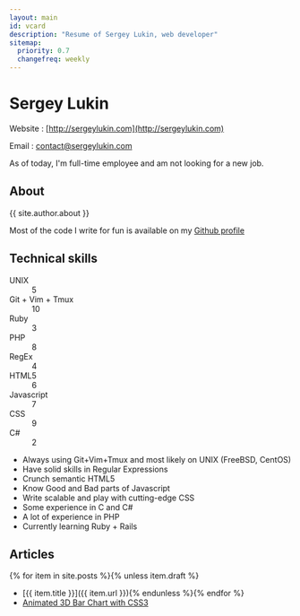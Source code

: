 ```yaml
---
layout: main
id: vcard
description: "Resume of Sergey Lukin, web developer"
sitemap:
  priority: 0.7
  changefreq: weekly
---
```

Sergey Lukin
============

Website
: [http://sergeylukin.com](http://sergeylukin.com)

Email
: [contact@sergeylukin.com](mailto:contact@sergeylukin.com)


As of today, I'm full-time employee and am not looking for a new job.

About
-----

{{ site.author.about }}

Most of the code I write for fun is available on my [Github profile](https://github.com/sergeylukin)

Technical skills
----------------

<dl class="skills-diagram">
  <dt class="skill-5" data-xrange="20" data-yrange="20">UNIX</dt>
  <dd>5</dd>
  <dt class="skill-10" data-xrange="30" data-yrange="10">Git + Vim + Tmux</dt>
  <dd>10</dd>
  <dt class="skill-3" data-xrange="40" data-yrange="40">Ruby</dt>
  <dd>3</dd>
  <dt class="skill-8" data-xrange="10" data-yrange="20">PHP</dt>
  <dd>8</dd>
  <dt class="skill-4" data-xrange="20" data-yrange="10">RegEx</dt>
  <dd>4</dd>
  <dt class="skill-6" data-xrange="30" data-yrange="10">HTML5</dt>
  <dd>6</dd>
  <dt class="skill-7" data-xrange="40" data-yrange="20">Javascript</dt>
  <dd>7</dd>
  <dt class="skill-9" data-xrange="20" data-yrange="30">CSS</dt>
  <dd>9</dd>
  <dt class="skill-2" data-xrange="20" data-yrange="10">C#</dt>
  <dd>2</dd>
</dl>

* Always using Git+Vim+Tmux and most likely on UNIX (FreeBSD, CentOS)
* Have solid skills in Regular Expressions
* Crunch semantic HTML5
* Know Good and Bad parts of Javascript
* Write scalable and play with cutting-edge CSS
* Some experience in C and C#
* A lot of experience in PHP
* Currently learning Ruby + Rails

Articles
--------

{% for item in site.posts %}{% unless item.draft %}
* [{{ item.title }}]({{ item.url }}){% endunless %}{% endfor %}
* [Animated 3D Bar Chart with CSS3](http://tympanus.net/codrops/2012/05/21/animated-3d-bar-chart-with-css3/)
